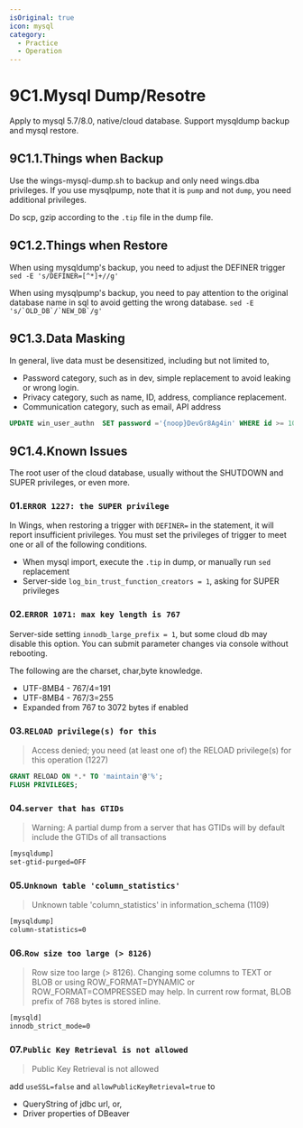 ```yaml
---
isOriginal: true
icon: mysql
category:
  - Practice
  - Operation
---
```


# 9C1.Mysql Dump/Resotre

Apply to mysql 5.7/8.0, native/cloud database. Support mysqldump backup and mysql restore.

## 9C1.1.Things when Backup

Use the wings-mysql-dump.sh to backup and only need wings.dba privileges.
If you use mysqlpump, note that it is `pump` and not `dump`, you need additional privileges.

Do scp, gzip according to the `.tip` file in the dump file.

## 9C1.2.Things when Restore

When using mysqldump's backup, you need to adjust the DEFINER  trigger
`sed -E 's/DEFINER=[^*]+//g'`

When using mysqlpump's backup, you need to pay attention to the original database
name in sql to avoid getting the wrong database.
```sed -E 's/`OLD_DB`/`NEW_DB`/g'```

## 9C1.3.Data Masking

In general, live data must be desensitized, including but not limited to,

* Password category, such as in dev, simple replacement to avoid leaking or wrong login.
* Privacy category, such as name, ID, address, compliance replacement.
* Communication category, such as email, API address

```sql
UPDATE win_user_authn  SET password ='{noop}DevGr8Ag4in' WHERE id >= 1000;
```

## 9C1.4.Known Issues

The root user of the cloud database, usually without the SHUTDOWN and SUPER privileges, or even more.

### 01.`ERROR 1227: the SUPER privilege`

In Wings, when restoring a trigger with `DEFINER=` in the statement, it will report insufficient privileges.
You must set the privileges of trigger to meet one or all of the following conditions.

* When mysql import, execute the `.tip` in dump, or manually run `sed` replacement
* Server-side `log_bin_trust_function_creators = 1`, asking for SUPER privileges

### 02.`ERROR 1071: max key length is 767`

Server-side setting `innodb_large_prefix = 1`, but some cloud db may disable this option.
You can submit parameter changes via console without rebooting.

The following are the charset, char,byte knowledge.

* UTF-8MB4 - 767/4=191
* UTF-8MB4 - 767/3=255
* Expanded from 767 to 3072 bytes if enabled

### 03.`RELOAD privilege(s) for this`

> Access denied; you need (at least one of) the RELOAD privilege(s) for this operation (1227)

```sql
GRANT RELOAD ON *.* TO 'maintain'@'%';
FLUSH PRIVILEGES;
```

### 04.`server that has GTIDs`

> Warning: A partial dump from a server that has GTIDs will by default include the GTIDs of all transactions

```txt
[mysqldump]
set-gtid-purged=OFF
```

### 05.`Unknown table 'column_statistics'`

> Unknown table 'column_statistics' in information_schema (1109)

```txt
[mysqldump]
column-statistics=0
```

### 06.`Row size too large (> 8126)`

> Row size too large (> 8126). Changing some columns to TEXT or BLOB or using ROW_FORMAT=DYNAMIC
> or ROW_FORMAT=COMPRESSED may help. In current row format, BLOB prefix of 768 bytes is stored inline.

```txt
[mysqld]
innodb_strict_mode=0
```

### 07.`Public Key Retrieval is not allowed`

> Public Key Retrieval is not allowed

add `useSSL=false` and `allowPublicKeyRetrieval=true` to

* QueryString of jdbc url, or,
* Driver properties of DBeaver
